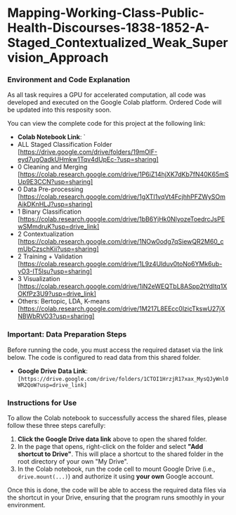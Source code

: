 # Mapping-Working-Class-Public-Health-Discourses-1838-1852-A-Staged_Contextualized_Weak_Supervision_Approach
### **Environment and Code Explanation**

As all task requires a GPU for accelerated computation, all code was developed and executed on the Google Colab platform.
Ordered Code will be updated into this resposity soon.

You can view the complete code for this project at the following link:
* **Colab Notebook Link**: `
* ALL Staged Classification Folder [https://drive.google.com/drive/folders/19mOlF-eyd7ugOadkUHmkw1Tqv4dUpEc-?usp=sharing]
* 0 Cleaning and Merging [https://colab.research.google.com/drive/1P6iZ14hjXK7dKb7fN40K65mSUp9E3CCN?usp=sharing]
* 0 Data Pre-processing [https://colab.research.google.com/drive/1gXTI1vqVt4FcjhhPFZWySOmAikDKnHLJ?usp=sharing]
* 1 Binary Classification [https://colab.research.google.com/drive/1bB6YjHk0NlyozeToedrcJsPEwSMmdruK?usp=drive_link]
* 2 Contextualization [https://colab.research.google.com/drive/1NOw0odg7qSiewQR2M60_cmUbCzschKii?usp=sharing]
* 2 Training + Validation [https://colab.research.google.com/drive/1L9z4Ulduv0toNo6YMk6ub-yO3-IT5lsu?usp=sharing]
* 3 Visualization [https://colab.research.google.com/drive/1iN2eWEQTbL8ASpp2tYdItq1XOKfPz3U9?usp=drive_link]
* Others: Bertopic, LDA, K-means [https://colab.research.google.com/drive/1M217L8EEcc0lzicTkswU27jXNBWbRVO3?usp=sharing]

### **Important: Data Preparation Steps**

Before running the code, you must access the required dataset via the link below. The code is configured to read data from this shared folder.

* **Google Drive Data Link**: `[https://drive.google.com/drive/folders/1CTOI1HrzjR17xax_MysQJyWnl0WR2QoW?usp=drive_link]`

### **Instructions for Use**

To allow the Colab notebook to successfully access the shared files, please follow these three steps carefully:

1.  **Click the Google Drive data link** above to open the shared folder.
2.  In the page that opens, right-click on the folder and select **"Add shortcut to Drive"**. This will place a shortcut to the shared folder in the root directory of your own "My Drive".
3.  In the Colab notebook, run the code cell to mount Google Drive (i.e., `drive.mount(...)`) and authorize it using **your own** Google account.

Once this is done, the code will be able to access the required data files via the shortcut in your Drive, ensuring that the program runs smoothly in your environment.
